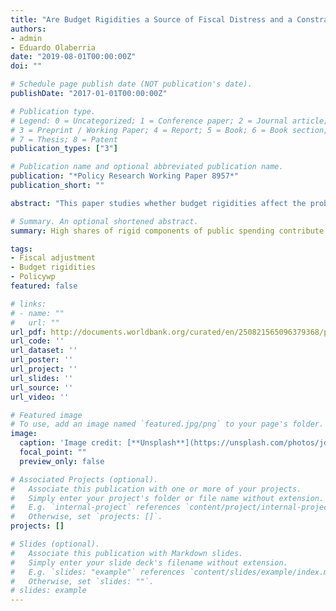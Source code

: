 ```yaml
---
title: "Are Budget Rigidities a Source of Fiscal Distress and a Constraint for Fiscal Consolidation?"
authors:
- admin
- Eduardo Olaberria
date: "2019-08-01T00:00:00Z"
doi: ""

# Schedule page publish date (NOT publication's date).
publishDate: "2017-01-01T00:00:00Z"

# Publication type.
# Legend: 0 = Uncategorized; 1 = Conference paper; 2 = Journal article;
# 3 = Preprint / Working Paper; 4 = Report; 5 = Book; 6 = Book section;
# 7 = Thesis; 8 = Patent
publication_types: ["3"]

# Publication name and optional abbreviated publication name.
publication: "*Policy Research Working Paper 8957*"
publication_short: ""

abstract: "This paper studies whether budget rigidities affect the probability of countries getting into fiscal distress and reduce the likelihood of governments performing fiscal adjustments. Budget rigidities are constraints that limit the ability of the government to change the size and structure of the public budget in the short term. Budget rigidities stem from different institutional arrangements and therefore can take different forms. To build an indicator of rigid spending that is comparable across a large set of countries, this paper employs a simple definition based on budget components that are naturally inflexible: the sum of public wages, pensions, and debt service. It decomposes this measure into a structural component and a nonstructural component. Then, the paper applies a linear probability model to a panel of 182 advanced and developing countries. A key finding is that relatively high shares of rigid (observed) components of public spending contribute to countries getting into fiscal distress and are a constraint for fiscal consolidation. The paper finds evidence that a relatively high share of nonstructural rigid spending contributes to the probability of fiscal distress and reduces the probability of fiscal consolidation. Moreover, the effect of rigid expenditure seems to be more relevant for economies with high inequality, governments with lower margins of majority, and countries with lower institutional quality. In addition, when looking at the composition of the measure of rigid expenditure, there is also some evidence that higher expenditure on pensions reduces the probability of fiscal adjustment more robustly than higher expenditure on wages."

# Summary. An optional shortened abstract.
summary: High shares of rigid components of public spending contribute to countries getting into fiscal distress and are a constraint for fiscal consolidation.

tags:
- Fiscal adjustment 
- Budget rigidities
- Policywp
featured: false

# links:
# - name: ""
#   url: ""
url_pdf: http://documents.worldbank.org/curated/en/250821565096379368/pdf/Are-Budget-Rigidities-a-Source-of-Fiscal-Distress-and-a-Constraint-for-Fiscal-Consolidation.pdf
url_code: ''
url_dataset: ''
url_poster: ''
url_project: ''
url_slides: ''
url_source: ''
url_video: ''

# Featured image
# To use, add an image named `featured.jpg/png` to your page's folder. 
image:
  caption: 'Image credit: [**Unsplash**](https://unsplash.com/photos/jdD8gXaTZsc)'
  focal_point: ""
  preview_only: false

# Associated Projects (optional).
#   Associate this publication with one or more of your projects.
#   Simply enter your project's folder or file name without extension.
#   E.g. `internal-project` references `content/project/internal-project/index.md`.
#   Otherwise, set `projects: []`.
projects: []

# Slides (optional).
#   Associate this publication with Markdown slides.
#   Simply enter your slide deck's filename without extension.
#   E.g. `slides: "example"` references `content/slides/example/index.md`.
#   Otherwise, set `slides: ""`.
# slides: example
---
```

